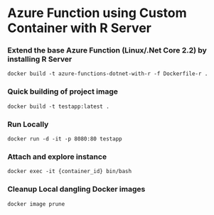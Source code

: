 # Azure Function using Custom Container with R Server

### Extend the base Azure Function (Linux/.Net Core 2.2) by installing R Server
`docker build -t azure-functions-dotnet-with-r -f Dockerfile-r .`

### Quick building of project image
`docker build -t testapp:latest .`

### Run Locally
`docker run -d -it -p 8080:80 testapp`

### Attach and explore instance
`docker exec -it {container_id} bin/bash`

### Cleanup Local dangling Docker images
`docker image prune`